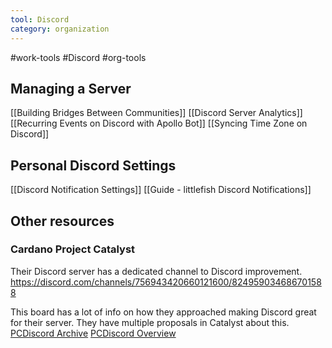 ```yaml
---
tool: Discord
category: organization
---
```

#work-tools #Discord #org-tools

## Managing a Server
[[Building Bridges Between Communities]]
[[Discord Server Analytics]]
[[Recurring Events on Discord with Apollo Bot]]
[[Syncing Time Zone on Discord]]

## Personal Discord Settings
[[Discord Notification Settings]]
[[Guide - littlefish Discord Notifications]]

## Other resources

### Cardano Project Catalyst
Their Discord server has a dedicated channel to Discord improvement.
https://discord.com/channels/756943420660121600/824959034686701588

This board has a lot of info on how they approached making Discord great for their server. They have multiple proposals in Catalyst about this.
[PCDiscord Archive](https://miro.com/app/board/o9J_lKwbrXk=/)
[PCDiscord Overview](https://miro.com/app/board/o9J_l2G6i5o=/)


